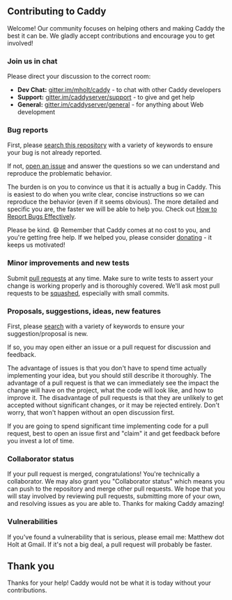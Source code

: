 ## Contributing to Caddy

Welcome! Our community focuses on helping others and making Caddy the best it
can be. We gladly accept contributions and encourage you to get involved!


### Join us in chat

Please direct your discussion to the correct room:

- **Dev Chat:** [gitter.im/mholt/caddy](https://gitter.im/mholt/caddy) - to chat
with other Caddy developers
- **Support:**
[gitter.im/caddyserver/support](https://gitter.im/caddyserver/support) - to give
and get help
- **General:**
[gitter.im/caddyserver/general](https://gitter.im/caddyserver/general) - for
anything about Web development


### Bug reports

First, please [search this repository](https://github.com/mholt/caddy/search?q=&type=Issues&utf8=%E2%9C%93)
with a variety of keywords to ensure your bug is not already reported.

If not, [open an issue](https://github.com/mholt/caddy/issues) and answer the
questions so we can understand and reproduce the problematic behavior.

The burden is on you to convince us that it is actually a bug in Caddy. This is
easiest to do when you write clear, concise instructions so we can reproduce
the behavior (even if it seems obvious). The more detailed and specific you are,
the faster we will be able to help you. Check out
[How to Report Bugs Effectively](http://www.chiark.greenend.org.uk/~sgtatham/bugs.html).

Please be kind. :smile: Remember that Caddy comes at no cost to you, and you're
getting free help. If we helped you, please consider
[donating](https://caddyserver.com/donate) - it keeps us motivated!


### Minor improvements and new tests

Submit [pull requests](https://github.com/mholt/caddy/pulls) at any time. Make
sure to write tests to assert your change is working properly and is thoroughly
covered. We'll ask most pull requests to be
[squashed](http://gitready.com/advanced/2009/02/10/squashing-commits-with-rebase.html),
especially with small commits.


### Proposals, suggestions, ideas, new features

First, please [search](https://github.com/mholt/caddy/search?q=&type=Issues&utf8=%E2%9C%93)
with a variety of keywords to ensure your suggestion/proposal is new.

If so, you may open either an issue or a pull request for discussion and
feedback.

The advantage of issues is that you don't have to spend time actually
implementing your idea, but you should still describe it thoroughly. The
advantage of a pull request is that we can immediately see the impact the change
will have on the project, what the code will look like, and how to improve it.
The disadvantage of pull requests is that they are unlikely to get accepted
without significant changes, or it may be rejected entirely. Don't worry, that
won't happen without an open discussion first.

If you are going to spend significant time implementing code for a pull request,
best to open an issue first and "claim" it and get feedback before you invest
a lot of time.


### Collaborator status

If your pull request is merged, congratulations! You're technically a
collaborator. We may also grant you "Collaborator status" which means you can
push to the repository and merge other pull requests. We hope that you will
stay involved by reviewing pull requests, submitting more of your own, and
resolving issues as you are able to. Thanks for making Caddy amazing!


### Vulnerabilities

If you've found a vulnerability that is serious, please email me: Matthew dot 
Holt at Gmail. If it's not a big deal, a pull request will probably be faster.


## Thank you

Thanks for your help! Caddy would not be what it is today without your
contributions.
